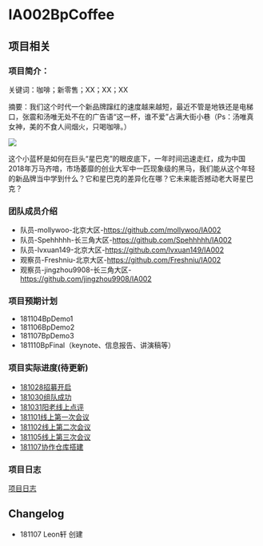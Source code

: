 # IA002BpCoffee

## 项目相关

### 项目简介：

关键词：咖啡；新零售；XX；XX；XX

摘要：我们这个时代一个新品牌蹿红的速度越来越短，最近不管是地铁还是电梯口，张震和汤唯无处不在的广告语“这一杯，谁不爱”占满大街小巷（Ps：汤唯真女神，美的不食人间烟火，只喝咖啡。）

![](https://ws4.sinaimg.cn/large/006tNbRwly1fwn50kh1log30ka0bfqv5.gif)

这个小蓝杯是如何在巨头“星巴克”的眼皮底下，一年时间迅速走红，成为中国2018年万马齐喑，市场萎靡的创业大军中一匹现象级的黑马，我们能从这个年轻的新品牌当中学到什么？它和星巴克的差异化在哪？它未来能否撼动老大哥星巴克？

### 团队成员介绍
- 队员-mollywoo-北京大区-https://github.com/mollywoo/IA002
- 队员-Spehhhhh-长三角大区-https://github.com/Spehhhhh/IA002
- 队员-lvxuan149-北京大区-https://github.com/lvxuan149/IA002
- 观察员-Freshniu-北京大区-https://github.com/Freshniu/IA002
- 观察员-jingzhou9908-长三角大区-https://github.com/jingzhou9908/IA002

### 项目预期计划
- 181104BpDemo1
- 181106BpDemo2
- 181107BpDemo3
- 181110BpFinal（keynote、信息报告、讲演稿等）

### 项目实际进度(待更新)
- [181028招募开启]()
- [181030组队成功]()
- [181031阳老线上点评]()
- [181101线上第一次会议]()
- [181102线上第二次会议]()
- [181105线上第三次会议]()
- [181107协作仓库搭建]()

### 项目日志
[项目日志]()

## Changelog
- 181107 Leon轩 创建 
